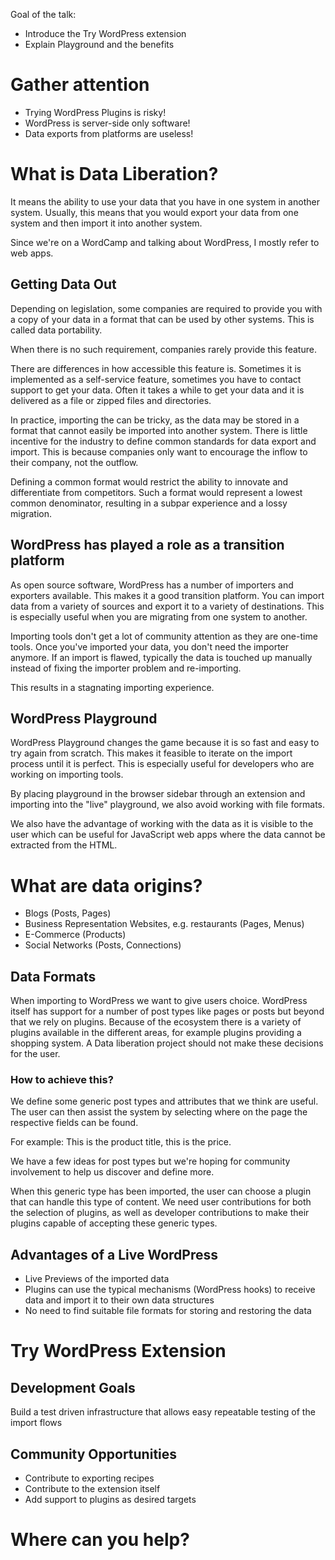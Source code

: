 Goal of the talk:
- Introduce the Try WordPress extension
- Explain Playground and the benefits

# Gather attention
- Trying WordPress Plugins is risky!
- WordPress is server-side only software!
- Data exports from platforms are useless!

# What is Data Liberation?
It means the ability to use your data that you have in one system in another system. Usually, this means that you would export your data from one system and then import it into another system.

Since we're on a WordCamp and talking about WordPress, I mostly refer to web apps.

## Getting Data Out
Depending on legislation, some companies are required to provide you with a copy of your data in a format that can be used by other systems. This is called data portability.

When there is no such requirement, companies rarely provide this feature.

There are differences in how accessible this feature is. Sometimes it is implemented as a self-service feature, sometimes you have to contact support to get your data. Often it takes a while to get your data and it is delivered as a file or zipped files and directories.

In practice, importing the can be tricky, as the data may be stored in a format that cannot easily be imported into another system. There is little incentive for the industry to define common standards for data export and import. This is because companies only want to encourage the inflow to their company, not the outflow.

Defining a common format would restrict the ability to innovate and differentiate from competitors. Such a format would represent a lowest common denominator, resulting in a subpar experience and a lossy migration.

## WordPress has played a role as a transition platform

As open source software, WordPress has a number of importers and exporters available. This makes it a good transition platform. You can import data from a variety of sources and export it to a variety of destinations. This is especially useful when you are migrating from one system to another.

Importing tools don't get a lot of community attention as they are one-time tools. Once you've imported your data, you don't need the importer anymore. If an import is flawed, typically the data is touched up manually instead of fixing the importer problem and re-importing.

This results in a stagnating importing experience.

## WordPress Playground

WordPress Playground changes the game because it is so fast and easy to try again from scratch. This makes it feasible to iterate on the import process until it is perfect. This is especially useful for developers who are working on importing tools.

By placing playground in the browser sidebar through an extension and importing into the "live" playground, we also avoid working with file formats.

We also have the advantage of working with the data as it is visible to the user which can be useful for JavaScript web apps where the data cannot be extracted from the HTML.

# What are data origins?
- Blogs (Posts, Pages)
- Business Representation Websites, e.g. restaurants (Pages, Menus)
- E-Commerce (Products)
- Social Networks (Posts, Connections)

## Data Formats

When importing to WordPress we want to give users choice. WordPress itself has support for a number of post types like pages or posts but beyond that we rely on plugins. Because of the ecosystem there is a variety of plugins available in the different areas, for example plugins providing a shopping system. A Data liberation project should not make these decisions for the user.

### How to achieve this?
We define some generic post types and attributes that we think are useful. The user can then assist the system by selecting where on the page the respective fields can be found.

For example: This is the product title, this is the price.

We have a few ideas for post types but we're hoping for community involvement to help us discover and define more.

When this generic type has been imported, the user can choose a plugin that can handle this type of content. We need user contributions for both the selection of plugins, as well as developer contributions to make their plugins capable of accepting these generic types.

## Advantages of a Live WordPress

- Live Previews of the imported data
- Plugins can use the typical mechanisms (WordPress hooks) to receive data and import it to their own data structures
- No need to find suitable file formats for storing and restoring the data


# Try WordPress Extension

## Development Goals
Build a test driven infrastructure that allows easy repeatable testing of the import flows

## Community Opportunities

- Contribute to exporting recipes
- Contribute to the extension itself
- Add support to plugins as desired targets


# Where can you help?

